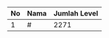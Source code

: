 | No | Nama            | Jumlah Level |
|----|-----------------|--------------|
| 1  | #    |    2271        |
